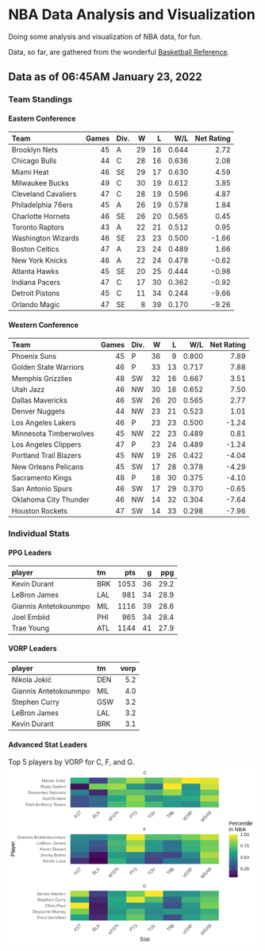 # NBA Data Analysis and Visualization

Doing some analysis and visualization of NBA data, for fun.

Data, so far, are gathered from the wonderful [Basketball
Reference](https://www.basketball-reference.com/).

## Data as of 06:45AM January 23, 2022

### Team Standings

#### Eastern Conference

| Team                | Games | Div. |  W |  L |   W/L | Net Rating |
| :------------------ | ----: | :--- | -: | -: | ----: | ---------: |
| Brooklyn Nets       |    45 | A    | 29 | 16 | 0.644 |       2.72 |
| Chicago Bulls       |    44 | C    | 28 | 16 | 0.636 |       2.08 |
| Miami Heat          |    46 | SE   | 29 | 17 | 0.630 |       4.59 |
| Milwaukee Bucks     |    49 | C    | 30 | 19 | 0.612 |       3.85 |
| Cleveland Cavaliers |    47 | C    | 28 | 19 | 0.596 |       4.87 |
| Philadelphia 76ers  |    45 | A    | 26 | 19 | 0.578 |       1.84 |
| Charlotte Hornets   |    46 | SE   | 26 | 20 | 0.565 |       0.45 |
| Toronto Raptors     |    43 | A    | 22 | 21 | 0.512 |       0.95 |
| Washington Wizards  |    46 | SE   | 23 | 23 | 0.500 |     \-1.66 |
| Boston Celtics      |    47 | A    | 23 | 24 | 0.489 |       1.66 |
| New York Knicks     |    46 | A    | 22 | 24 | 0.478 |     \-0.62 |
| Atlanta Hawks       |    45 | SE   | 20 | 25 | 0.444 |     \-0.98 |
| Indiana Pacers      |    47 | C    | 17 | 30 | 0.362 |     \-0.92 |
| Detroit Pistons     |    45 | C    | 11 | 34 | 0.244 |     \-9.66 |
| Orlando Magic       |    47 | SE   |  8 | 39 | 0.170 |     \-9.26 |

#### Western Conference

| Team                   | Games | Div. |  W |  L |   W/L | Net Rating |
| :--------------------- | ----: | :--- | -: | -: | ----: | ---------: |
| Phoenix Suns           |    45 | P    | 36 |  9 | 0.800 |       7.89 |
| Golden State Warriors  |    46 | P    | 33 | 13 | 0.717 |       7.88 |
| Memphis Grizzlies      |    48 | SW   | 32 | 16 | 0.667 |       3.51 |
| Utah Jazz              |    46 | NW   | 30 | 16 | 0.652 |       7.50 |
| Dallas Mavericks       |    46 | SW   | 26 | 20 | 0.565 |       2.77 |
| Denver Nuggets         |    44 | NW   | 23 | 21 | 0.523 |       1.01 |
| Los Angeles Lakers     |    46 | P    | 23 | 23 | 0.500 |     \-1.24 |
| Minnesota Timberwolves |    45 | NW   | 22 | 23 | 0.489 |       0.81 |
| Los Angeles Clippers   |    47 | P    | 23 | 24 | 0.489 |     \-1.24 |
| Portland Trail Blazers |    45 | NW   | 19 | 26 | 0.422 |     \-4.04 |
| New Orleans Pelicans   |    45 | SW   | 17 | 28 | 0.378 |     \-4.29 |
| Sacramento Kings       |    48 | P    | 18 | 30 | 0.375 |     \-4.10 |
| San Antonio Spurs      |    46 | SW   | 17 | 29 | 0.370 |     \-0.65 |
| Oklahoma City Thunder  |    46 | NW   | 14 | 32 | 0.304 |     \-7.64 |
| Houston Rockets        |    47 | SW   | 14 | 33 | 0.298 |     \-7.96 |

### Individual Stats

#### PPG Leaders

| player                | tm  |  pts |  g |  ppg |
| :-------------------- | :-- | ---: | -: | ---: |
| Kevin Durant          | BRK | 1053 | 36 | 29.2 |
| LeBron James          | LAL |  981 | 34 | 28.9 |
| Giannis Antetokounmpo | MIL | 1116 | 39 | 28.6 |
| Joel Embiid           | PHI |  965 | 34 | 28.4 |
| Trae Young            | ATL | 1144 | 41 | 27.9 |

#### VORP Leaders

| player                | tm  | vorp |
| :-------------------- | :-- | ---: |
| Nikola Jokić          | DEN |  5.2 |
| Giannis Antetokounmpo | MIL |  4.0 |
| Stephen Curry         | GSW |  3.2 |
| LeBron James          | LAL |  3.2 |
| Kevin Durant          | BRK |  3.1 |

#### Advanced Stat Leaders

Top 5 players by VORP for C, F, and G.
![](README_files/figure-gfm/README-unnamed-chunk-7-1.png)<!-- -->

